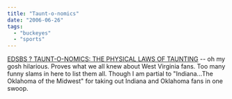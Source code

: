 ```yaml
---
title: "Taunt-o-nomics"
date: "2006-06-26"
tags: 
  - "buckeyes"
  - "sports"
---
```


[EDSBS ? TAUNT-O-NOMICS: THE PHYSICAL LAWS OF TAUNTING](http://www.everydayshouldbesaturday.com/?p=2195 "EDSBS ? TAUNT-O-NOMICS: THE PHYSICAL LAWS OF TAUNTING") -- oh my gosh hilarious. Proves what we all knew about West Virginia fans. Too many funny slams in here to list them all. Though I am partial to "Indiana...The Oklahoma of the Midwest" for taking out Indiana and Oklahoma fans in one swoop.
